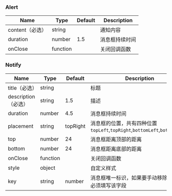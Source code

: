 
### Alert
Name | Type | Default | Description |
---- | ---- | ------- | ----------- |
content（必选）  | string | |  通知内容
duration  | number | 1.5 |  消息框持续时间
onClose | function | | 关闭回调函数

### Notify
Name | Type | Default | Description |
---- | ---- | ------- | ----------- |
title（必选）  | string | |  标题
description（必选）  | string | 1.5 |  描述
duration  | number | 4.5 |  消息框持续时间
placement | string | topRight | 消息框的位置，共有四种位置 `topLeft`,`topRight`,`bottomLeft`,`bottomRight`
top | number | 24 | 消息框距离顶部的距离
bottom | number | 24 | 消息框距离底部的距离
onClose | function | | 关闭回调函数
style | object | | 自定义样式
key | string|number |  消息框唯一标识，如果要手动移除消息框，必须填写该字段
<br>

